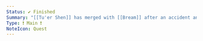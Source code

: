 ```yaml
---
Status: ✔ Finished
Summary: "[[Tu'er Shen]] has merged with [[Bream]] after an accident and requires their casket to ensure both live."
Type: ❗ Main ❗
NoteIcon: Quest
---
```

